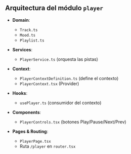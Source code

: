 ## Arquitectura del módulo `player`

- **Domain**:

  - `Track.ts`
  - `Mood.ts`
  - `Playlist.ts`

- **Services**:

  - `PlayerService.ts` (orquesta las pistas)

- **Context**:

  - `PlayerContextDefinition.ts` (define el contexto)
  - `PlayerContext.tsx` (Provider)

- **Hooks**:

  - `usePlayer.ts` (consumidor del contexto)

- **Components**:

  - `PlayerControls.tsx` (botones Play/Pause/Next/Prev)

- **Pages & Routing**:
  - `PlayerPage.tsx`
  - Ruta `/player` en `router.tsx`
